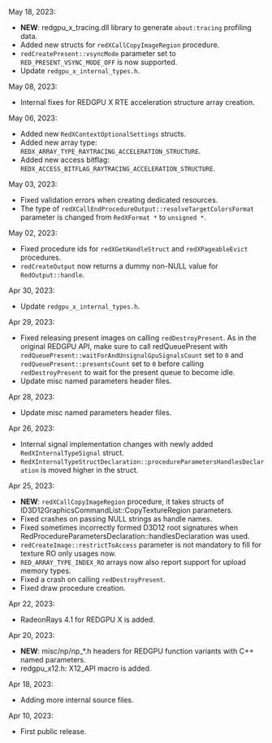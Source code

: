 May 18, 2023:

  * **NEW**: redgpu_x_tracing.dll library to generate `about:tracing` profiling data.
  * Added new structs for `redXCallCopyImageRegion` procedure.
  * `redCreatePresent::vsyncMode` parameter set to `RED_PRESENT_VSYNC_MODE_OFF` is now supported.
  * Update `redgpu_x_internal_types.h`.

May 08, 2023:

  * Internal fixes for REDGPU X RTE acceleration structure array creation.

May 06, 2023:

  * Added new `RedXContextOptionalSettings` structs.
  * Added new array type: `REDX_ARRAY_TYPE_RAYTRACING_ACCELERATION_STRUCTURE`.
  * Added new access bitflag: `REDX_ACCESS_BITFLAG_RAYTRACING_ACCELERATION_STRUCTURE`.

May 03, 2023:

  * Fixed validation errors when creating dedicated resources.
  * The type of `redXCallEndProcedureOutput::resolveTargetColorsFormat` parameter is changed from `RedXFormat *` to `unsigned *`.

May 02, 2023:

  * Fixed procedure ids for `redXGetHandleStruct` and `redXPageableEvict` procedures.
  * `redCreateOutput` now returns a dummy non-NULL value for `RedOutput::handle`.

Apr 30, 2023:

  * Update `redgpu_x_internal_types.h`.

Apr 29, 2023:

  * Fixed releasing present images on calling `redDestroyPresent`. As in the original REDGPU API, make sure to call redQueuePresent with `redQueuePresent::waitForAndUnsignalGpuSignalsCount` set to `0` and `redQueuePresent::presentsCount` set to `0` before calling `redDestroyPresent` to wait for the present queue to become idle.
  * Update misc named parameters header files.

Apr 28, 2023:

  * Update misc named parameters header files.

Apr 26, 2023:

  * Internal signal implementation changes with newly added `RedXInternalTypeSignal` struct.
  * `RedXInternalTypeStructDeclaration::procedureParametersHandlesDeclaration` is moved higher in the struct.

Apr 25, 2023:

  * **NEW**: `redXCallCopyImageRegion` procedure, it takes structs of ID3D12GraphicsCommandList::CopyTextureRegion parameters.
  * Fixed crashes on passing NULL strings as handle names.
  * Fixed sometimes incorrectly formed D3D12 root signatures when RedProcedureParametersDeclaration::handlesDeclaration was used.
  * `redCreateImage::restrictToAccess` parameter is not mandatory to fill for texture RO only usages now.
  * `RED_ARRAY_TYPE_INDEX_RO` arrays now also report support for upload memory types.
  * Fixed a crash on calling `redDestroyPresent`.
  * Fixed draw procedure creation.

Apr 22, 2023:

  * RadeonRays 4.1 for REDGPU X is added.

Apr 20, 2023:

  * **NEW**: misc/np/np_*.h headers for REDGPU function variants with C++ named parameters.
  * redgpu_x12.h: X12_API macro is added.

Apr 18, 2023:

  * Adding more internal source files.

Apr 10, 2023:

  * First public release.
